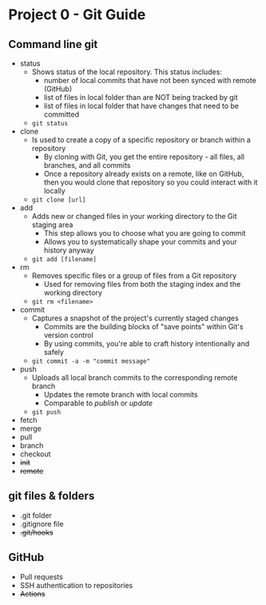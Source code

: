 # Project 0 - Git Guide

## Command line git

- status
  - Shows status of the local repository. This status includes:
    - number of local commits that have not been synced with remote (GitHub)
    - list of files in local folder than are NOT being tracked by git
    - list of files in local folder that have changes that need to be committed
  - `git status`
- clone
  - Is used to create a copy of a specific repository or branch within a repository
    - By cloning with Git, you get the entire repository - all files, all branches, and all commits
    - Once a repository already exists on a remote, like on GitHub, then you would clone that repository so you could interact with it locally
  - `git clone [url]`
- add
  - Adds new or changed files in your working directory to the Git staging area
    - This step allows you to choose what you are going to commit
    - Allows you to systematically shape your commits and your history anyway
  - `git add [filename]`
- rm
  - Removes specific files or a group of files from a Git repository
    - Used for removing files from both the staging index and the working directory
  - `git rm <filename>`
- commit
  - Captures a snapshot of the project's currently staged changes
    - Commits are the building blocks of "save points" within Git's version control
	- By using commits, you're able to craft history intentionally and safely
  - `git commit -a -m "commit message"`
- push
  - Uploads all local branch commits to the corresponding remote branch
    - Updates the remote branch with local commits
	- Comparable to *publish* or *update*
  - `git push`
- fetch
- merge
- pull
- branch
- checkout
- ~~init~~
- ~~remote~~

## git files & folders

- .git folder
- .gitignore file
- ~~.git/hooks~~

## GitHub

- Pull requests
- SSH authentication to repositories
- ~~Actions~~